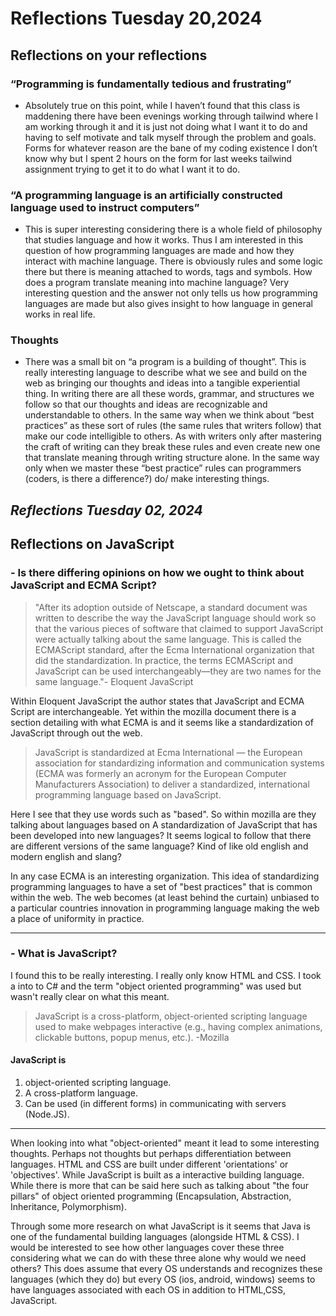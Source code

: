 # Reflections Tuesday 20,2024

## Reflections on your reflections

### “Programming is fundamentally tedious and frustrating”

- Absolutely true on this point, while I haven’t found that this class is maddening there have been evenings working through tailwind where I am working through it and it is just not doing what I want it to do and having to self motivate and talk myself through the problem and goals. Forms for whatever reason are the bane of my coding existence I don’t know why but I spent 2 hours on the form for last weeks tailwind assignment trying to get it to do what I want it to do.

### “A programming language is an artificially constructed language used to instruct computers”

- This is super interesting considering there is a whole field of philosophy that studies language and how it works. Thus I am interested in this question of how programming languages are made and how they interact with machine language. There is obviously rules and some logic there but there is meaning attached to words, tags and symbols. How does a program translate meaning into machine language? Very interesting question and the answer not only tells us how programming languages are made but also gives insight to how language in general works in real life.

### Thoughts

- There was a small bit on “a program is a building of thought”. This is really interesting language to describe what we see and build on the web as bringing our thoughts and ideas into a tangible experiential thing. In writing there are all these words, grammar, and structures we follow so that our thoughts and ideas are recognizable and understandable to others. In the same way when we think about “best practices” as these sort of rules (the same rules that writers follow) that make our code intelligible to others. As with writers only after mastering the craft of writing can they break these rules and even create new one that translate meaning through writing structure alone. In the same way only when we master these “best practice” rules can programmers (coders, is there a difference?) do/ make interesting things.

## **_Reflections Tuesday 02, 2024_**

## Reflections on JavaScript

### - Is there differing opinions on how we ought to think about JavaScript and ECMA Script?

>"After its adoption outside of Netscape, a standard document was written to describe the way the JavaScript language should work so that the various pieces of software that claimed to support JavaScript were actually talking about the same language. This is called the ECMAScript standard, after the Ecma International organization that did the standardization. In practice, the terms ECMAScript and JavaScript can be used interchangeably—they are two names for the same language."- Eloquent JavaScript

Within Eloquent JavaScript the author states that JavaScript and ECMA Script are interchangeable. Yet within the mozilla document there is a section detailing with what ECMA is and it seems like a standardization of JavaScript through out the web.

>JavaScript is standardized at Ecma International — the European association for standardizing information and communication systems (ECMA was formerly an acronym for the European Computer Manufacturers Association) to deliver a standardized, international programming language based on JavaScript.

Here I see that they use words such as "based". So within mozilla are they talking about languages based on A standardization of JavaScript that has been developed into new languages? It seems logical to follow that there are different versions of the same language? Kind of like old english and modern english and slang?

In any case ECMA is an interesting organization. This idea of standardizing programming languages to have a set of "best practices" that is common within the web. The web becomes (at least behind the curtain) unbiased to a particular countries innovation in programming language making the web a place of uniformity in practice.

___

### - What is JavaScript?

I found this to be really interesting. I really only know HTML and CSS. I took a into to C# and the term "object oriented programming" was used but wasn't really clear on what this meant.

>JavaScript is a cross-platform, object-oriented scripting language used to make webpages interactive (e.g., having complex animations, clickable buttons, popup menus, etc.). -Mozilla

#### JavaScript is

1. object-oriented scripting language.
2. A cross-platform language.
3. Can be used (in different forms) in communicating with servers (Node.JS).

___

When looking into what "object-oriented" meant it lead to some interesting thoughts. Perhaps not thoughts but perhaps differentiation between languages. HTML and CSS are built under different 'orientations' or 'objectives'. While JavaScript is built as a interactive building language. While there is more that can be said here such as talking about "the four pillars" of object oriented programming (Encapsulation, Abstraction, Inheritance, Polymorphism).

Through some more research on what JavaScript is it seems that Java is one of the fundamental building languages (alongside HTML & CSS). I would be interested to see how other languages cover these three considering what we can do with these three alone why would we need others? This does assume that every OS understands and recognizes these languages (which they do) but every OS (ios, android, windows) seems to have languages associated with each OS in addition to HTML,CSS, JavaScript.
